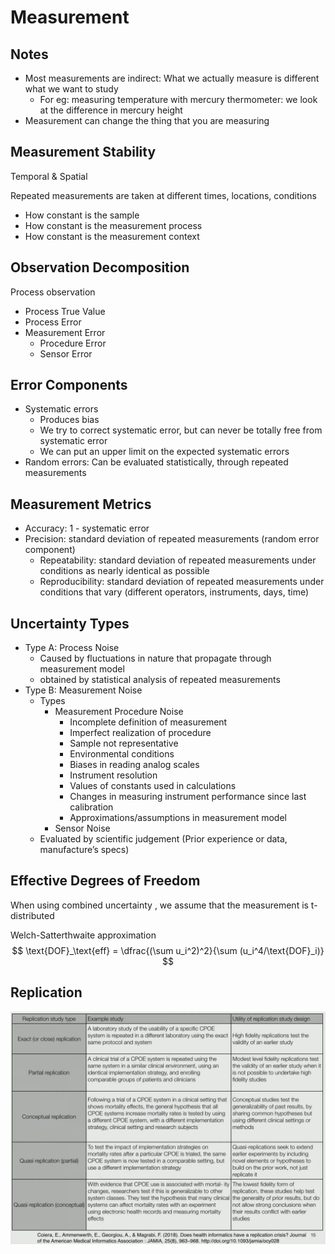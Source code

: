 # Measurement

## Notes

- Most measurements are indirect: What we actually measure is different what we want to study
  - For eg: measuring temperature with mercury thermometer: we look at the difference in mercury height
- Measurement can change the thing that you are measuring

## Measurement Stability

Temporal & Spatial

Repeated measurements are taken at different times, locations, conditions

- How constant is the sample
- How constant is the measurement process
- How constant is the measurement context

## Observation Decomposition

Process observation

- Process True Value
- Process Error
- Measurement Error
  - Procedure Error
  - Sensor Error


## Error Components

- Systematic errors
  - Produces bias
  - We try to correct systematic error, but can never be totally free from systematic error
  - We can put an upper limit on the expected systematic errors
- Random errors: Can be evaluated statistically, through repeated measurements

## Measurement Metrics

- Accuracy: 1 - systematic error
- Precision: standard deviation of repeated measurements (random error component)
  - Repeatability: standard deviation of repeated measurements under conditions as nearly identical as possible
  - Reproducibility: standard deviation of repeated measurements under conditions that vary (different operators, instruments, days, time)


## Uncertainty Types

- Type A: Process Noise
  - Caused by fluctuations in nature that propagate through measurement model
  - obtained by statistical analysis of repeated measurements
- Type B: Measurement Noise
  - Types
    - Measurement Procedure Noise
      - Incomplete definition of measurement
      - Imperfect realization of procedure
      - Sample not representative
      - Environmental conditions
      - Biases in reading analog scales
      - Instrument resolution
      - Values of constants used in calculations
      - Changes in measuring instrument performance since last calibration
      - Approximations/assumptions in measurement model
    - Sensor Noise
  - Evaluated by scientific judgement (Prior experience or data, manufacture’s specs)

## Effective Degrees of Freedom

When using combined uncertainty , we assume that the measurement is t-distributed

Welch-Satterthwaite approximation
$$
\text{DOF}_\text{eff} = \dfrac{(\sum u_i^2)^2}{\sum (u_i^4/\text{DOF}_i)}
$$

## Replication

![image-20240603130327028](./assets/image-20240603130327028.png)


